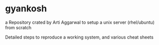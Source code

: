 # gyankosh

a Repository crated by Arti Aggarwal to setup a unix server (rhel/ubuntu) from scratch

Detailed steps to reproduce a working system, and various cheat sheets
